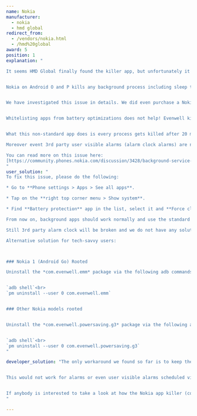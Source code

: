 ```yaml
---
name: Nokia
manufacturer:
  - nokia
  - hmd global
redirect_from:
  - /vendors/nokia.html
  - /hmd%20global
award: 5
position: 1
explanation: "

It seems HMD Global finally found the killer app, but unfortunately it is killing other apps!


Nokia on Android O and P kills any background process including sleep tracking (or any other sport tracking) after 20 minutes if the screen is off. Also when killed all alarms are stopped which renders for example any alarm clock apps useless.


We have investigated this issue in details. We did even purchase a Nokia 6.1 to be able to reproduce the issue. The problem only occurs on Nokia devices with Android Pie. Nokia started to bundle a toxic app (package: com.evenwell.powersaving.g3 or com.evenwell.emm, name: Battery protection) with their devices by some 3rd party company Evenwell. This app kills apps in the most brutal way we have seen so far among Android vendors.


Whitelisting apps from battery optimizations does not help! Evenwell kills even whitelisted apps.


What this non-standard app does is every process gets killed after 20 minutes regardless it is actually supposed to be running and doing a useful job for the user. Also alarms are not triggered. The aim is apparently to save your battery by rendering tracking apps and other apps that use background processing useless.

Moreover event 3rd party user visible alarms (alarm clock alarms) are not triggering properly on Nokia. This is a serious issue unraralleled to any other vendor. We did not yet find a workaround for this :(. 3rd party alarms clock won't be realiable on Nokia.

You can read more on this issue here:
[https://community.phones.nokia.com/discussion/3428/background-service-killed-even-when-whitelisted](https://community.phones.nokia.com/discussion/3428/background-service-killed-even-when-whitelisted)
"
user_solution: "
To fix this issue, please do the following:

* Go to **Phone settings > Apps > See all apps**.

* Tap on the **right top corner menu > Show system**.

* Find **Battery protection** app in the list, select it and **Force close**. It will remain stopped until the next restart.

From now on, background apps should work normally and use the standard Android battery optimizations.

Still 3rd party alarm clock will be broken and we do not have any solution for this at the moment. Also scheduling tasks in the background for a particular time won't work.

Alternative solution for tech-savvy users:



### Nokia 1 (Android Go) Rooted

Uninstall the *com.evenwell.emm* package via the following adb commands:


`adb shell`<br>
`pm uninstall --user 0 com.evenwell.emm`


### Other Nokia models rooted


Uninstall the *com.evenwell.powersaving.g3* package via the following adb commands:


`adb shell`<br>
`pm uninstall --user 0 com.evenwell.powersaving.g3`
"

developer_solution: "The only workaround we found so far is to keep the screen on all time your process runs. Yes, this is very battery consuming. As usually, vendors trying to safe your battery cause much bigger battery drain on this kind of workarounds. An alternative to this is to turn the screen on only less than every 20 minutes.


This would not work for alarms or even user visible alarms scheduled via *setAlarmClock()*. Alarms are triggering at the scheduled moment, but even foreground services cannot be started either directly from AlarmManager or from broadcast receiver.


If anybody is interested to take a look at how the Nokia app killer (com.evenwell.powersaving.g3) works internally, take a look at [the decompiled APK](https://github.com/urbandroid-team/dont-kill-my-app/tree/master/killers/nokia/com.evenwell.powersaving.g3).
"

---
```

